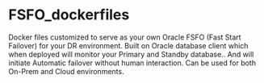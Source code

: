 # FSFO_dockerfiles

Docker files customized to serve as your own Oracle FSFO (Fast Start Failover) for your DR environment. Built on Oracle database client which when deployed will monitor your Primary and Standby database..
And will initiate Automatic failover without human interaction. Can be used for both On-Prem and Cloud environments.
